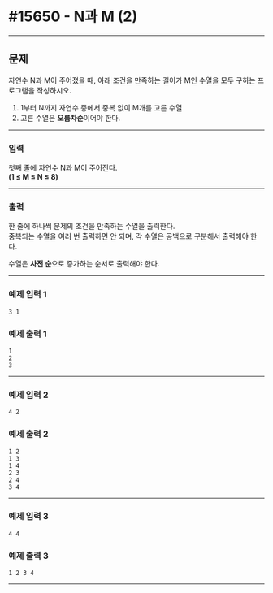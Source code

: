 # #15650 - N과 M (2)

---

## 문제
자연수 N과 M이 주어졌을 때, 아래 조건을 만족하는 길이가 M인 수열을 모두 구하는 프로그램을 작성하시오.

1. 1부터 N까지 자연수 중에서 중복 없이 M개를 고른 수열
2. 고른 수열은 **오름차순**이어야 한다.

---

### 입력
첫째 줄에 자연수 N과 M이 주어진다.  
**(1 ≤ M ≤ N ≤ 8)**

---

### 출력
한 줄에 하나씩 문제의 조건을 만족하는 수열을 출력한다.  
중복되는 수열을 여러 번 출력하면 안 되며, 각 수열은 공백으로 구분해서 출력해야 한다.

수열은 **사전 순**으로 증가하는 순서로 출력해야 한다.

---

### 예제 입력 1
```text
3 1
```

### 예제 출력 1
```text
1
2
3
```

---

### 예제 입력 2
```text
4 2
```

### 예제 출력 2
```text
1 2
1 3
1 4
2 3
2 4
3 4
```

---

### 예제 입력 3
```text
4 4
```

### 예제 출력 3
```text
1 2 3 4
```

---